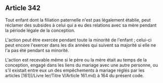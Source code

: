 Article 342
----
Tout enfant dont la filiation paternelle n'est pas légalement établie, peut
réclamer des subsides à celui qui a eu des relations avec sa mère pendant la
période légale de la conception.

L'action peut être exercée pendant toute la minorité de l'enfant ; celui-ci peut
encore l'exercer dans les dix années qui suivent sa majorité si elle ne l'a pas
été pendant sa minorité.

L'action est recevable même si le père ou la mère était au temps de la
conception, engagé dans les liens du mariage avec une autre personne, ou s'il
existait entre eux un des empêchements à mariage réglés par les articles [161](/Livre Ier/Titre V/Article 161.md) à
164 du présent code.

